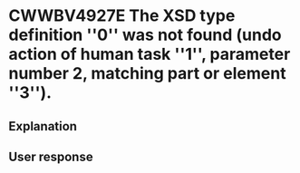 # CWWBV4927E The XSD type definition ''0'' was not found (undo action of human task ''1'', parameter number 2, matching part or element ''3'').

## Explanation

## User response